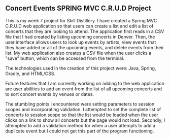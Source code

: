 ## Concert Events SPRING MVC C.R.U.D Project

This is my week 7 project for Skill Distillery. I have created a Spring MVC C.R.U.D web application so that users can create a list and edit a list of concerts that they are looking to attend. The application first reads in a CSV file that I had created by listing upcoming concerts in Denver. Then, the user interface allows users to look up events by artists, view events that they have added or all of the upcoming events, and delete events from their list. My web application also creates a CSV file when the user clicks a "save" button, which can be accessed from the terminal.

The technologies used in the creation of this project were: Java, Spring, Gradle, and HTML/CSS.

Future features that I am currently working on adding to the web application are user abilities to add an event from the list of all upcoming concerts and to sort concert events by venues or dates.

The stumbling points I encountered were setting parameters to session scopes and incorporating validation. I attempted to set the complete list of concerts to session scope so that the list would be loaded when the user clicks on a link to show all concerts but the page would not load. Secondly, I attempted to add a validation method for when a user attempts to add a duplicate event but I could not get this part of the program functioning.
